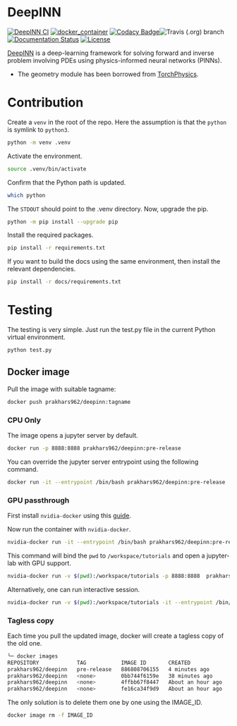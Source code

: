 # DeepINN
[![DeepINN CI](https://github.com/praksharma/DeepINN/actions/workflows/main.yml/badge.svg)](https://github.com/praksharma/DeepINN/actions/workflows/main.yml) [![docker_container](https://github.com/praksharma/DeepINN/actions/workflows/docker.yml/badge.svg)](https://github.com/praksharma/DeepINN/actions/workflows/docker.yml) [![Codacy Badge](https://app.codacy.com/project/badge/Grade/a5c43d9b9e6a45759061ac654bdc1e3f)](https://www.codacy.com/gh/praksharma/DeepINN/dashboard?utm_source=github.com&amp;utm_medium=referral&amp;utm_content=praksharma/DeepINN&amp;utm_campaign=Badge_Grade)![Travis (.org) branch](https://app.travis-ci.com/praksharma/DeepINN.svg?branch=main)
[![Documentation Status](https://readthedocs.org/projects/deepinn/badge/?version=latest)](https://deepinn.readthedocs.io/en/latest/index.html?badge=latest) [![License](https://img.shields.io/github/license/praksharma/DeepINN)](https://github.com/praksharma/DeepINN/blob/main/LICENSE)

[DeepINN](https://github.com/praksharma/DeepINN) is a deep-learning framework for solving forward  and inverse problem involving PDEs using physics-informed neural networks (PINNs).

* The geometry module has been borrowed from [TorchPhysics](https://github.com/boschresearch/torchphysics).

# Contribution
Create a `venv` in the root of the repo. Here the assumption is that the `python` is symlink to `python3`.
```sh
python -m venv .venv
```
Activate the environment.
```sh
source .venv/bin/activate
```
Confirm that the Python path is updated.
```sh
which python
```
The `STDOUT` should point to the .venv directory. Now, upgrade the pip.
```sh
python -m pip install --upgrade pip
```
Install the required packages.
```sh
pip install -r requirements.txt
```
If you want to build the docs using the same environment, then install the relevant dependencies.
```sh
pip install -r docs/requirements.txt
```

# Testing
The testing is very simple. Just run the test.py file in the current Python virtual environment.
```sh
python test.py
```

## Docker image
Pull the image with suitable tagname:

```sh
docker push prakhars962/deepinn:tagname
```
### CPU Only
The image opens a jupyter server by default. 
```sh
docker run -p 8888:8888 prakhars962/deepinn:pre-release
```

You can override the jupyter server entrypoint using the following command.
```sh
docker run -it --entrypoint /bin/bash prakhars962/deepinn:pre-release
```
### GPU passthrough
First install `nvidia-docker` using this [guide](https://docs.nvidia.com/datacenter/cloud-native/container-toolkit/install-guide.html#step-2-install-nvidia-container-toolkit). 

Now run the container with `nvidia-docker`.
```sh
nvidia-docker run -it --entrypoint /bin/bash prakhars962/deepinn:pre-release
```
This command will bind the `pwd` to `/workspace/tutorials` and open a jupyter-lab with GPU support.
```sh
nvidia-docker run -v $(pwd):/workspace/tutorials -p 8888:8888  prakhars962/deepinn:pre-release
```
Alternatively, one can run interactive session.
```sh
nvidia-docker run -v $(pwd):/workspace/tutorials -it --entrypoint /bin/bash  prakhars962/deepinn:pre-release
```

### Tagless copy
Each time you pull the updated image, docker will create a tagless copy of the old one. 
```sh
╰─ docker images                              
REPOSITORY            TAG           IMAGE ID       CREATED             SIZE
prakhars962/deepinn   pre-release   886808706155   4 minutes ago       6.99GB
prakhars962/deepinn   <none>        0bb744f6159e   38 minutes ago      6.99GB
prakhars962/deepinn   <none>        4ffbb67f8447   About an hour ago   6.8GB
prakhars962/deepinn   <none>        fe16ca34f9d9   About an hour ago   6.8GB
```
The only solution is to delete them one by one using the IMAGE_ID.
```sh
docker image rm -f IMAGE_ID
```

